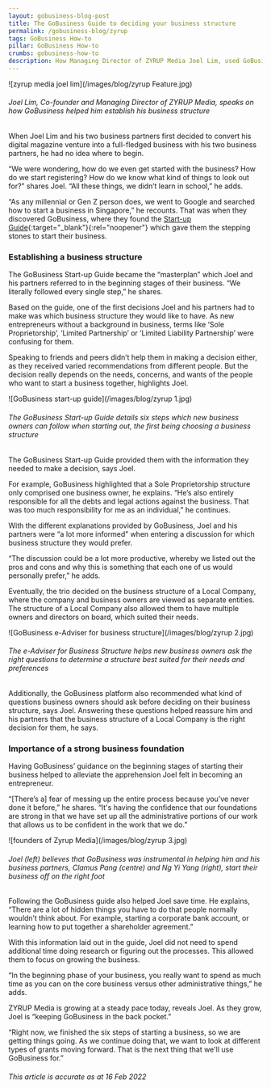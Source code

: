 ```yaml
---
layout: gobusiness-blog-post
title: The GoBusiness Guide to deciding your business structure
permalink: /gobusiness-blog/zyrup
tags: GoBusiness How-to
pillar: GoBusiness How-to
crumbs: gobusiness-how-to
description: How Managing Director of ZYRUP Media Joel Lim, used GoBusiness to help him decide on a business structure, and start his business venture off on the right foot. 
---
```


![zyrup media joel lim](/images/blog/zyrup Feature.jpg)
###### Joel Lim, Co-founder and Managing Director of ZYRUP Media, speaks on how GoBusiness helped him establish his business structure

When Joel Lim and his two business partners first decided to convert his digital magazine venture into a full-fledged business with his two business partners, he had no idea where to begin. 

“We were wondering, how do we even get started with the business? How do we start registering? How do we know what kind of things to look out for?” shares Joel. “All these things, we didn’t learn in school,” he adds. 

“As any millennial or Gen Z person does, we went to Google and searched how to start a business in Singapore,” he recounts. That was when they discovered GoBusiness, where they found the [Start-up Guide](start-a-business/?src=gobiz_blog){:target="_blank"}{:rel="noopener"} which gave them the stepping stones to start their business. 

### Establishing a business structure

The GoBusiness Start-up Guide became the “masterplan” which Joel and his partners referred to in the beginning stages of their business. “We literally followed every single step,” he shares. 

Based on the guide, one of the first decisions Joel and his partners had to make was which business structure they would like to have. As new entrepreneurs without a background in business, terms like ‘Sole Proprietorship’, ‘Limited Partnership’ or ‘Limited Liability Partnership’ were confusing for them. 

Speaking to friends and peers didn’t help them in making a decision either, as they received varied recommendations from different people. But the decision really depends on the needs, concerns, and wants of the people who want to start a business together, highlights Joel. 

![GoBusiness start-up guide](/images/blog/zyrup 1.jpg)
###### The GoBusiness Start-up Guide details six steps which new business owners can follow when starting out, the first being choosing a business structure

The GoBusiness Start-up Guide provided them with the information they needed to make a decision, says Joel. 

For example, GoBusiness highlighted that a Sole Proprietorship structure only comprised one business owner, he explains. “He’s also entirely responsible for all the debts and legal actions against the business. That was too much responsibility for me as an individual,” he continues.

With the different explanations provided by GoBusiness, Joel and his partners were “a lot more informed” when entering a discussion for which business structure they would prefer. 

“The discussion could be a lot more productive, whereby we listed out the pros and cons and why this is something that each one of us would personally prefer,” he adds. 

Eventually, the trio decided on the business structure of a Local Company, where the company and business owners are viewed as separate entities. The structure of a Local Company also allowed them to have multiple owners and directors on board, which suited their needs. 

![GoBusiness e-Adviser for business structure](/images/blog/zyrup 2.jpg)
###### The e-Adviser for Business Structure helps new business owners ask the right questions to determine a structure best suited for their needs and preferences

Additionally, the GoBusiness platform also recommended what kind of questions business owners should ask before deciding on their business structure, says Joel. Answering these questions helped reassure him and his partners that the business structure of a Local Company is the right decision for them, he says. 

### Importance of a strong business foundation 

Having GoBusiness’ guidance on the beginning stages of starting their business helped to alleviate the apprehension Joel felt in becoming an entrepreneur. 

“[There’s a] fear of messing up the entire process because you’ve never done it before,” he shares. “It's having the confidence that our foundations are strong in that we have set up all the administrative portions of our work that allows us to be confident in the work that we do.” 

![founders of Zyrup Media](/images/blog/zyrup 3.jpg)
###### Joel (left) believes that GoBusiness was instrumental in helping him and his business partners, Clamus Pang (centre) and Ng Yi Yang (right), start their business off on the right foot

Following the GoBusiness guide also helped Joel save time. He explains, “There are a lot of hidden things you have to do that people normally wouldn’t think about. For example, starting a corporate bank account, or learning how to put together a shareholder agreement.” 

With this information laid out in the guide, Joel did not need to spend additional time doing research or figuring out the processes. This allowed them to focus on growing the business. 

“In the beginning phase of your business, you really want to spend as much time as you can on the core business versus other administrative things,” he adds. 

ZYRUP Media is growing at a steady pace today, reveals Joel. As they grow, Joel is “keeping GoBusiness in the back pocket.” 

“Right now, we finished the six steps of starting a business, so we are getting things going. As we continue doing that, we want to look at different types of grants moving forward. That is the next thing that we'll use GoBusiness for.”

###### This article is accurate as at 16 Feb 2022

